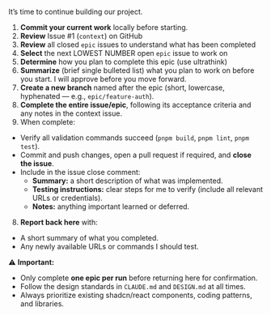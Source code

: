 
It’s time to continue building our project.

1. **Commit your current work** locally before starting.
2. **Review** Issue #1 (`context`) on GitHub
3. **Review** all closed `epic` issues to understand what has been completed
4. **Select** the next LOWEST NUMBER open `epic` issue to work on
3. **Determine** how you plan to complete this epic (use ultrathink)
4. **Summarize** (brief single bulleted list) what you plan to work on before you start. I will approve before you move forward.
5. **Create a new branch** named after the epic (short, lowercase, hyphenated — e.g., `epic/feature-auth`).
6. **Complete the entire issue/epic**, following its acceptance criteria and any notes in the context issue.
7. When complete:
  - Verify all validation commands succeed (`pnpm build`, `pnpm lint`, `pnpm test`).
  - Commit and push changes, open a pull request if required, and **close the issue**.
  - Include in the issue close comment:
    - **Summary:** a short description of what was implemented.
    - **Testing instructions:** clear steps for me to verify (include all relevant URLs or credentials).
    - **Notes:** anything important learned or deferred.

8. **Report back here** with:
  - A short summary of what you completed.
  - Any newly available URLs or commands I should test.

⚠️ **Important:**
- Only complete **one epic per run** before returning here for confirmation.
- Follow the design standards in `CLAUDE.md` and `DESIGN.md` at all times.
- Always prioritize existing shadcn/react components, coding patterns, and libraries.